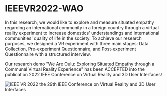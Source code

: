 # IEEEVR2022-WAO
In this research, we would like to explore and measure situated empathy regarding an international community in a foreign country through a virtual reality experiment to increase domestics' understandings and international communities' quality of life in the society. To achieve our research purposes, we designed a VR experiment with three main stages: Data Collection, Pre-experiment Questionnaire, and Post-experiment Questionnaire with a structured interview.

Our research demo "We Are Oulu: Exploring Situated Empathy through a Communal Virtual Reality Experience" has been ACCEPTED into the publication 2022 IEEE Conference on Virtual Reality and 3D User Interfaces! 


![IEEE VR 2022 the 29th IEEE Conference on Virtual Reality and 3D User Interfaces](https://user-images.githubusercontent.com/48089001/152837820-31deabf4-de0f-407a-a123-a7ae9044e098.png)
